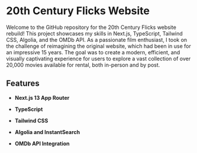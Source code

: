 # 20th Century Flicks Website

Welcome to the GitHub repository for the 20th Century Flicks website rebuild! This project showcases my skills in Next.js, TypeScript, Tailwind CSS, Algolia, and the OMDb API. As a passionate film enthusiast, I took on the challenge of reimagining the original website, which had been in use for an impressive 15 years. The goal was to create a modern, efficient, and visually captivating experience for users to explore a vast collection of over 20,000 movies available for rental, both in-person and by post.

## Features

- **Next.js 13 App Router**
- **TypeScript**
- **Tailwind CSS**

- **Algolia and InstantSearch**

- **OMDb API Integration**
